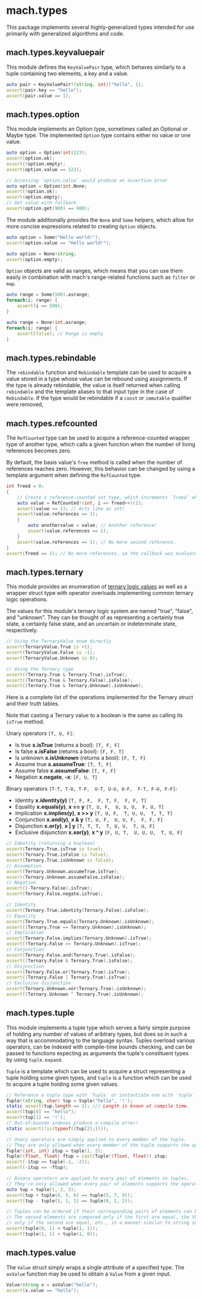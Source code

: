 # mach.types


This package implements several highly-generalized types intended for use
primarily with generalized algorithms and code.


## mach.types.keyvaluepair


This module defines the `KeyValuePair` type, which behaves similarly to a tuple
containing two elements, a key and a value.

``` D
auto pair = KeyValuePair!(string, int)("hello", 1);
assert(pair.key == "hello");
assert(pair.value == 1);
```


## mach.types.option


This module implements an Option type, sometimes called an Optional or Maybe type.
The implemented `Option` type contains either no value or one value.

``` D
auto option = Option!int(123);
assert(option.ok);
assert(!option.empty);
assert(option.value == 123);
```

``` D
// Accessing `option.value` would produce an assertion error
auto option = Option!int.None;
assert(!option.ok);
assert(option.empty);
// Get value with fallback
assert(option.get(900) == 900);
```


The module additionally provides the `None` and `Some` helpers, which
allow for more concise expressions related to creating `Option` objects.

``` D
auto option = Some("Hello world!");
assert(option.value == "Hello world!");
```

``` D
auto option = None!string;
assert(option.empty);
```


`Option` objects are valid as ranges, which means that you can use them
easily in combination with mach's range-related functions such as `filter`
or `map`.

``` D
auto range = Some(500).asrange;
foreach(i; range) {
    assert(i == 500);
}
```

``` D
auto range = None!int.asrange;
foreach(i; range) {
    assert(false); // Range is empty
}
```


## mach.types.rebindable


The `rebindable` function and `Rebindable` template can be used to acquire
a value stored in a type whose value can be rebound using assignments.
If the type is already rebindable, the value is itself returned when calling
`rebindable` and the template aliases to that input type in the case of
`Rebindable`.
If the type would be rebindable if a `const` or `immutable` qualifier were
removed,


## mach.types.refcounted


The `RefCounted` type can be used to acquire a reference-counted wrapper
type of another type, which calls a given function when the number of
living references becomes zero.

By default, the basis value's `free` method is called when the number of
references reaches zero.
However, this behavior can be changed by using a template argument when
defining the `RefCounted` type.

``` D
int freed = 0;
{
    // Create a reference-counted int type, which increments `freed` when refs hit zero.
    auto value = RefCounted!(int, i => freed++)(1);
    assert(value == 1); // Acts like an int!
    assert(value.references == 1);
    {
        auto anothervalue = value; // Another reference!
        assert(value.references == 2);
    }
    assert(value.references == 1); // No more second reference.
}
assert(freed == 1); // No more references, so the callback was evaluated.
```


## mach.types.ternary


This module provides an enumeration of
[ternary logic values](https://en.wikipedia.org/wiki/Three-valued_logic)
as well as a wrapper struct type with operator overloads implementing
common ternary logic operations.

The values for this module's ternary logic system are named
"true", "false", and "unknown".
They can be thought of as representing a certainly true state,
a certainly false state, and an uncertain or indeterminate state,
respectively.

``` D
// Using the TernaryValue enum directly
assert(TernaryValue.True is +1);
assert(TernaryValue.False is -1);
assert(TernaryValue.Unknown is 0);
```

``` D
// Using the Ternary type
assert((Ternary.True & Ternary.True).isTrue);
assert((Ternary.True & Ternary.False).isFalse);
assert((Ternary.True & Ternary.Unknown).isUnknown);
```


Here is a complete list of the operations implemented for the
Ternary struct and their truth tables.

Note that casting a Ternary value to a boolean is the same as
calling its `isTrue` method.

Unary operators `[T, U, F]`:

- Is true **x.isTrue** (returns a bool): `[T, F, F]`
- Is false **x.isFalse** (returns a bool): `[F, F, T]`
- Is unknown **x.isUnknown** (returns a bool): `[F, T, F]`
- Assume true **x.assumeTrue**: `[T, T, F]`
- Assume false **x.assumeFalse**: `[T, F, F]`
- Negation **x.negate**, **-x**: `[F, U, T]`

Binary operators `[T-T, T-U, T-F,  U-T, U-U, U-F,  F-T, F-U, F-F]`:

- Identity **x.identity(y)** `[T, F, F,  F, T, F,  F, F, T]`
- Equality **x.equals(y)**, **x == y** `[T, U, F,  U, U, U,  F, U, T]`
- Implication **x.implies(y)**, **x >> y** `[T, U, F,  T, U, U,  T, T, T]`
- Conjunction **x.and(y)**, **x & y** `[T, U, F,  U, U, F,  F, F, F]`
- Disjunction **x.or(y)**, **x | y** `[T, T, T,  T, U, U,  T, U, F]`
- Exclusive disjunction **x.xor(y)**, **x ^ y** `[F, U, T,  U, U, U,  T, U, F]`

``` D
// Identity (returning a boolean)
assert(Ternary.True.isTrue is true);
assert(Ternary.True.isFalse is false);
assert(Ternary.True.isUnknown is false);
// Assumption
assert(Ternary.Unknown.assumeTrue.isTrue);
assert(Ternary.Unknown.assumeFalse.isFalse);
// Negation
assert((-Ternary.False).isTrue);
assert(Ternary.False.negate.isTrue);
```

``` D
// Identity
assert(Ternary.True.identity(Ternary.False).isFalse);
// Equality
assert(Ternary.True.equals(Ternary.Unknown).isUnknown);
assert((Ternary.True == Ternary.Unknown).isUnknown);
// Implication
assert(Ternary.False.implies(Ternary.Unknown).isTrue);
assert((Ternary.False >> Ternary.Unknown).isTrue);
// Conjunction
assert(Ternary.False.and(Ternary.True).isFalse);
assert((Ternary.False & Ternary.True).isFalse);
// Disjunction
assert(Ternary.False.or(Ternary.True).isTrue);
assert((Ternary.False | Ternary.True).isTrue);
// Exclusive disjunction
assert(Ternary.Unknown.xor(Ternary.True).isUnknown);
assert((Ternary.Unknown ^ Ternary.True).isUnknown);
```


## mach.types.tuple


This module implements a tuple type which serves a fairly simple purpose of
holding any number of values of aribtrary types, but does so in such a way that
is accommodating to the language syntax.
Tuples overload various operators, can be indexed with compile-time bounds
checking, and can be passed to functions expecting as arguments the tuple's
constituent types by using `tuple.expand`.

`Tuple` is a template which can be used to acquire a struct representing a
tuple holding some given types, and `tuple` is a function which can be used
to acquire a tuple holding some given values.

``` D
// Reference a tuple type with `Tuple` or instantiate one with `tuple`.
Tuple!(string, char) tup = tuple("hello", '!');
static assert(tup.length == 2); /// Length is known at compile time.
assert(tup[0] == "hello");
assert(tup[1] == '!');
// Out-of-bounds indexes produce a compile error!
static assert(!is(typeof({tup[2];})));
```

``` D
// Unary operators are simply applied to every member of the tuple.
// They are only allowed when every member of the tuple supports the operator.
Tuple!(int, int) itup = tuple(1, 2);
Tuple!(float, float) ftup = cast(Tuple!(float, float)) itup;
assert(-itup == tuple(-1, -2));
assert(-itup == -ftup);
```

``` D
// Binary operators are applied to every pair of elements in tuples.
// They're only allowed when every pair of elements supports the operator.
auto tup = tuple(1, 2, 3);
assert(tup + tuple(4, 5, 6) == tuple(5, 7, 9));
assert(tup - tuple(1, 1, 1) == tuple(0, 1, 2));
```

``` D
// Tuples can be ordered if their corresponding pairs of elements can be ordered.
// The second elements are compared only if the first are equal, the third
// only if the second are equal, etc., in a manner similar to string sorting.
assert(tuple(0, 1) < tuple(1, 1));
assert(tuple(1, 1) > tuple(1, 0));
```


## mach.types.value


The `Value` struct simply wraps a single attribute of a specified type.
The `asValue` function may be used to obtain a `Value` from a given input.

``` D
Value!string x = asValue("hello");
assert(x.value == "hello");
```


